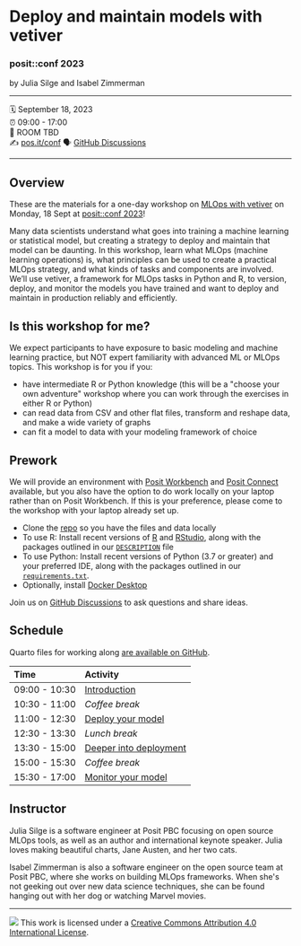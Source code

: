 Deploy and maintain models with vetiver
================

### posit::conf 2023

by Julia Silge and Isabel Zimmerman

-----

:spiral_calendar: September 18, 2023  
:alarm_clock:     09:00 - 17:00  
:hotel:           ROOM TBD  
:writing_hand:    [pos.it/conf](http://pos.it/conf)
:speaking_head:   [GitHub Discussions](https://github.com/posit-conf-2023/vetiver/discussions)

-----

## Overview

These are the materials for a one-day workshop on [MLOps with vetiver](https://vetiver.rstudio.com/) on Monday, 18 Sept at [posit::conf 2023](http://pos.it/conf)!

Many data scientists understand what goes into training a machine learning or statistical model, but creating a strategy to deploy and maintain that model can be daunting. In this workshop, learn what MLOps (machine learning operations) is, what principles can be used to create a practical MLOps strategy, and what kinds of tasks and components are involved. We’ll use vetiver, a framework for MLOps tasks in Python and R, to version, deploy, and monitor the models you have trained and want to deploy and maintain in production reliably and efficiently.

## Is this workshop for me? 

We expect participants to have exposure to basic modeling and machine learning practice, but NOT expert familiarity with advanced ML or MLOps topics. This workshop is for you if you:

- have intermediate R or Python knowledge (this will be a "choose your own adventure" workshop where you can work through the exercises in either R or Python)
- can read data from CSV and other flat files, transform and reshape data, and make a wide variety of graphs
- can fit a model to data with your modeling framework of choice

## Prework

We will provide an environment with [Posit Workbench](https://posit.co/products/enterprise/workbench/) and [Posit Connect](https://posit.co/products/enterprise/connect/) available, but you also have the option to do work locally on your laptop rather than on Posit Workbench. If this is your preference, please come to the workshop with your laptop already set up.

- Clone the [repo](https://github.com/posit-conf-2023/vetiver) so you have the files and data locally
- To use R: Install recent versions of [R](https://cran.r-project.org/) and [RStudio](https://www.rstudio.com/download), along with the packages outlined in our [`DESCRIPTION`](https://github.com/posit-conf-2023/vetiver/blob/main/DESCRIPTION) file
- To use Python: Install recent versions of Python (3.7 or greater) and your preferred IDE, along with the packages outlined in our [`requirements.txt`](https://github.com/posit-conf-2023/vetiver/blob/main/requirements.txt). 
- Optionally, install [Docker Desktop](https://docs.docker.com/desktop/)

Join us on [GitHub Discussions](https://github.com/posit-conf-2023/vetiver/discussions) to ask questions and share ideas.

## Schedule

Quarto files for working along [are available on GitHub](https://github.com/posit-conf-2023/vetiver/tree/main/class-work).

| Time          | Activity         |
| :------------ | :--------------- |
| 09:00 - 10:30 | [Introduction](https://posit-conf-2023.github.io/vetiver/slides/01-introduction.html)       |
| 10:30 - 11:00 | *Coffee break*   |
| 11:00 - 12:30 | [Deploy your model](https://posit-conf-2023.github.io/vetiver/slides/02-deploy.html)        |
| 12:30 - 13:30 | *Lunch break*    |
| 13:30 - 15:00 | [Deeper into deployment](https://posit-conf-2023.github.io/vetiver/slides/03-deploy.html)   |
| 15:00 - 15:30 | *Coffee break*   |
| 15:30 - 17:00 | [Monitor your model](https://posit-conf-2023.github.io/vetiver/slides/04-monitor.html)      |

## Instructor

Julia Silge is a software engineer at Posit PBC focusing on open source MLOps tools, as well as an author and international keynote speaker. Julia loves making beautiful charts, Jane Austen, and her two cats.

Isabel Zimmerman is also a software engineer on the open source team at Posit PBC, where she works on building MLOps frameworks. When she's not geeking out over new data science techniques, she can be found hanging out with her dog or watching Marvel movies.

-----

![](https://i.creativecommons.org/l/by/4.0/88x31.png) This work is
licensed under a [Creative Commons Attribution 4.0 International
License](https://creativecommons.org/licenses/by/4.0/).
